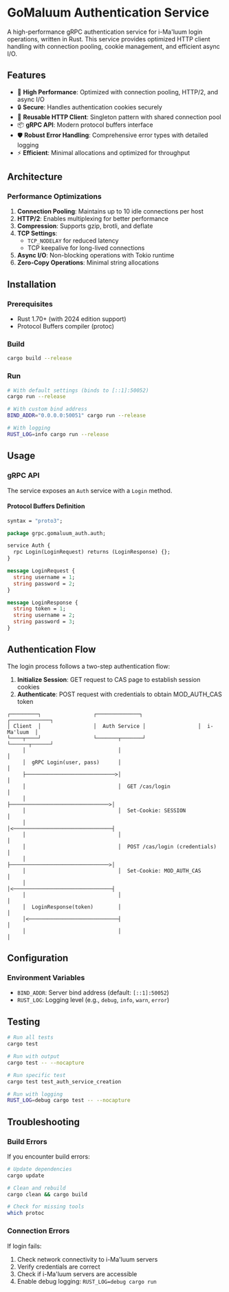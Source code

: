 # GoMaluum Authentication Service

A high-performance gRPC authentication service for i-Ma'luum login operations, written in Rust. This service provides optimized HTTP client handling with connection pooling, cookie management, and efficient async I/O.

## Features

- 🚀 **High Performance**: Optimized with connection pooling, HTTP/2, and async I/O
- 🔒 **Secure**: Handles authentication cookies securely
- 🔄 **Reusable HTTP Client**: Singleton pattern with shared connection pool
- 📦 **gRPC API**: Modern protocol buffers interface
- 🛡️ **Robust Error Handling**: Comprehensive error types with detailed logging
- ⚡ **Efficient**: Minimal allocations and optimized for throughput

## Architecture

### Performance Optimizations

1. **Connection Pooling**: Maintains up to 10 idle connections per host
2. **HTTP/2**: Enables multiplexing for better performance
3. **Compression**: Supports gzip, brotli, and deflate
4. **TCP Settings**:
   - `TCP_NODELAY` for reduced latency
   - TCP keepalive for long-lived connections
5. **Async I/O**: Non-blocking operations with Tokio runtime
6. **Zero-Copy Operations**: Minimal string allocations

## Installation

### Prerequisites

- Rust 1.70+ (with 2024 edition support)
- Protocol Buffers compiler (protoc)

### Build

```bash
cargo build --release
```

### Run

```bash
# With default settings (binds to [::1]:50052)
cargo run --release

# With custom bind address
BIND_ADDR="0.0.0.0:50051" cargo run --release

# With logging
RUST_LOG=info cargo run --release
```

## Usage

### gRPC API

The service exposes an `Auth` service with a `Login` method.

#### Protocol Buffers Definition

```protobuf
syntax = "proto3";

package grpc.gomaluum_auth.auth;

service Auth {
  rpc Login(LoginRequest) returns (LoginResponse) {};
}

message LoginRequest {
  string username = 1;
  string password = 2;
}

message LoginResponse {
  string token = 1;
  string username = 2;
  string password = 3;
}
```

## Authentication Flow

The login process follows a two-step authentication flow:

1. **Initialize Session**: GET request to CAS page to establish session cookies
2. **Authenticate**: POST request with credentials to obtain MOD_AUTH_CAS token

```
┌─────────┐                 ┌──────────────┐                 ┌─────────────┐
│ Client  │                 │  Auth Service │                 │  i-Ma'luum  │
└────┬────┘                 └───────┬───────┘                 └──────┬──────┘
     │                              │                                 │
     │  gRPC Login(user, pass)      │                                 │
     ├─────────────────────────────>│                                 │
     │                              │  GET /cas/login                 │
     │                              ├────────────────────────────────>│
     │                              │  Set-Cookie: SESSION            │
     │                              │<────────────────────────────────┤
     │                              │                                 │
     │                              │  POST /cas/login (credentials)  │
     │                              ├────────────────────────────────>│
     │                              │  Set-Cookie: MOD_AUTH_CAS       │
     │                              │<────────────────────────────────┤
     │                              │                                 │
     │  LoginResponse(token)        │                                 │
     │<─────────────────────────────┤                                 │
     │                              │                                 │
```

## Configuration

### Environment Variables

- `BIND_ADDR`: Server bind address (default: `[::1]:50052`)
- `RUST_LOG`: Logging level (e.g., `debug`, `info`, `warn`, `error`)

## Testing

```bash
# Run all tests
cargo test

# Run with output
cargo test -- --nocapture

# Run specific test
cargo test test_auth_service_creation

# Run with logging
RUST_LOG=debug cargo test -- --nocapture
```

## Troubleshooting

### Build Errors

If you encounter build errors:

```bash
# Update dependencies
cargo update

# Clean and rebuild
cargo clean && cargo build

# Check for missing tools
which protoc
```

### Connection Errors

If login fails:

1. Check network connectivity to i-Ma'luum servers
2. Verify credentials are correct
3. Check if i-Ma'luum servers are accessible
4. Enable debug logging: `RUST_LOG=debug cargo run`
